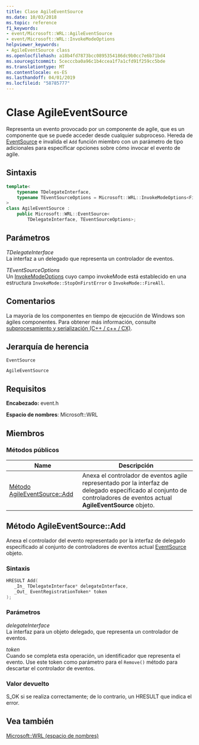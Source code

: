 ```yaml
---
title: Clase AgileEventSource
ms.date: 10/03/2018
ms.topic: reference
f1_keywords:
- event/Microsoft::WRL::AgileEventSource
- event/Microsoft::WRL::InvokeModeOptions
helpviewer_keywords:
- AgileEventSource class
ms.openlocfilehash: a18b4fd7873bcc0895354186dc9b0cc7e6b71bd4
ms.sourcegitcommit: 5cecccba0a96c1b4ccea1f7a1cfd91f259cc5bde
ms.translationtype: MT
ms.contentlocale: es-ES
ms.lasthandoff: 04/01/2019
ms.locfileid: "58785777"
---
```

# <a name="agileeventsource-class"></a>Clase AgileEventSource

Representa un evento provocado por un componente de agile, que es un componente que se puede acceder desde cualquier subproceso. Hereda de [EventSource](eventsource-class.md) e invalida el `Add` función miembro con un parámetro de tipo adicionales para especificar opciones sobre cómo invocar el evento de agile.

## <a name="syntax"></a>Sintaxis

```cpp
template<
    typename TDelegateInterface,
    typename TEventSourceOptions = Microsoft::WRL::InvokeModeOptions<FireAll>
>
class AgileEventSource :
    public Microsoft::WRL::EventSource<
        TDelegateInterface, TEventSourceOptions>;
```

## <a name="parameters"></a>Parámetros

*TDelegateInterface*<br/>
La interfaz a un delegado que representa un controlador de eventos.

*TEventSourceOptions*<br/>
Un [InvokeModeOptions](invokemodeoptions-structure.md) cuyo campo invokeMode está establecido en una estructura `InvokeMode::StopOnFirstError` o `InvokeMode::FireAll`.

## <a name="remarks"></a>Comentarios

La mayoría de los componentes en tiempo de ejecución de Windows son ágiles componentes. Para obtener más información, consulte [subprocesamiento y serialización (C++ / c++ / CX)](../../cppcx/threading-and-marshaling-c-cx.md).

## <a name="inheritance-hierarchy"></a>Jerarquía de herencia

`EventSource`

`AgileEventSource`

## <a name="requirements"></a>Requisitos

**Encabezado:** event.h

**Espacio de nombres**: Microsoft::WRL

## <a name="members"></a>Miembros

### <a name="public-methods"></a>Métodos públicos

|Name|Descripción|
|----------|-----------------|
|[Método AgileEventSource::Add](#add)|Anexa el controlador de eventos agile representado por la interfaz de delegado especificado al conjunto de controladores de eventos actual **AgileEventSource** objeto.|

## <a name="add"></a> Método AgileEventSource::Add

Anexa el controlador del evento representado por la interfaz de delegado especificado al conjunto de controladores de eventos actual [EventSource](eventsource-class.md) objeto.

### <a name="syntax"></a>Sintaxis

```cpp
HRESULT Add(
   _In_ TDelegateInterface* delegateInterface,
   _Out_ EventRegistrationToken* token
);
```

### <a name="parameters"></a>Parámetros

*delegateInterface*<br/>
La interfaz para un objeto delegado, que representa un controlador de eventos.

*token*<br/>
Cuando se completa esta operación, un identificador que representa el evento. Use este token como parámetro para el `Remove()` método para descartar el controlador de eventos.

### <a name="return-value"></a>Valor devuelto

S_OK si se realiza correctamente; de lo contrario, un HRESULT que indica el error.

## <a name="see-also"></a>Vea también

[Microsoft::WRL (espacio de nombres)](microsoft-wrl-namespace.md)